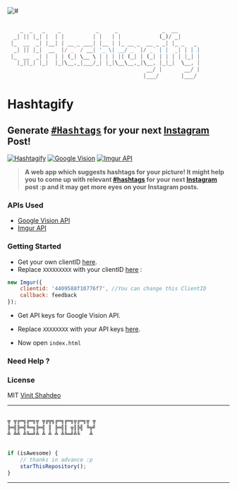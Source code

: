 ![#](https://cdn-images-1.medium.com/max/1600/1*XPpoo_5jt2_EngZSdgZS2Q.png)

```javascript

    _  _   _    _           _     _              _  __       
  _| || |_| |  | |         | |   | |            (_)/ _|      
 |_  __  _| |__| | __ _ ___| |__ | |_ __ _  __ _ _| |_ _   _ 
  _| || |_|  __  |/ _` / __| '_ \| __/ _` |/ _` | |  _| | | |
 |_  __  _| |  | | (_| \__ \ | | | || (_| | (_| | | | | |_| |
   |_||_| |_|  |_|\__,_|___/_| |_|\__\__,_|\__, |_|_|  \__, |
                                            __/ |       __/ |
                                           |___/       |___/ 

```

# Hashtagify

## Generate <kbd>[#Hashtags]()</kbd> for your next [Instagram]() Post!

[![Hashtagify](https://img.shields.io/badge/Hashtagify-dodgerblue.svg?style=flat&logo=instagram&logoColor=white)](http://githublookbook.com) [![Google Vision](https://img.shields.io/badge/Vision-API-critical.svg?style=flat&logo=google&logoColor=white)](http://githublookbook.com) [![Imgur API](https://img.shields.io/badge/Imgur-API-critical.svg?style=flat&logo=highly&logoColor=white)](http://githublookbook.com)

> **A web app which suggests hashtags for your picture! It might help you to come up with relevant [#hashtags]() for your next [Instagram]() post :p and it may get more eyes on your Instagram posts.**

### APIs Used

- [Google Vision API]()
- [Imgur API]()

### Getting Started

- Get your own clientID [here]().
- Replace `XXXXXXXXX` with your clientID [here](https://github.com/carry0987/Imgur-Upload/blob/master/js/upload.js#L11) :

```javascript
new Imgur({ 
    clientid: '4409588f10776f7', //You can change this ClientID
    callback: feedback 
});
```
- Get API keys for Google Vision API.

- Replace `XXXXXXXX` with your API keys [here]().

- Now open `index.html`

### Need Help ?



### License

MIT [Vinit Shahdeo]()

---------

```javascript

╦ ╦╔═╗╔═╗╦ ╦╔╦╗╔═╗╔═╗╦╔═╗╦ ╦
╠═╣╠═╣╚═╗╠═╣ ║ ╠═╣║ ╦║╠╣ ╚╦╝
╩ ╩╩ ╩╚═╝╩ ╩ ╩ ╩ ╩╚═╝╩╚   ╩ 


if (isAwesome) {
    // thanks in advance :p
    starThisRepository();
}

```

-----------


